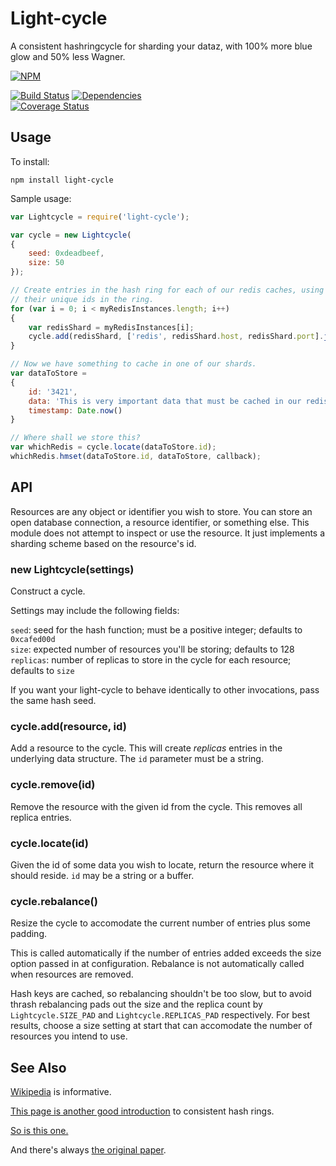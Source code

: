 Light-cycle
============

A consistent hashringcycle for sharding your dataz, with 100% more blue glow and 50% less Wagner.

[![NPM](https://nodei.co/npm/light-cycle.png)](https://nodei.co/npm/light-cycle/)

[![Build Status](https://secure.travis-ci.org/ceejbot/light-cycle.png)](http://travis-ci.org/ceejbot/light-cycle)
[![Dependencies](https://david-dm.org/ceejbot/light-cycle.png)](https://david-dm.org/ceejbot/light-cycle)  
[![Coverage Status](https://coveralls.io/repos/ceejbot/light-cycle/badge.png)](https://coveralls.io/r/ceejbot/light-cycle)

## Usage

To install:

`npm install light-cycle`

Sample usage:

```javascript
var Lightcycle = require('light-cycle');

var cycle = new Lightcycle(
{
    seed: 0xdeadbeef,
    size: 50
});

// Create entries in the hash ring for each of our redis caches, using redis:host:port as
// their unique ids in the ring.
for (var i = 0; i < myRedisInstances.length; i++)
{
    var redisShard = myRedisInstances[i];
    cycle.add(redisShard, ['redis', redisShard.host, redisShard.port].join(':'));
}

// Now we have something to cache in one of our shards.
var dataToStore =
{
    id: '3421',
    data: 'This is very important data that must be cached in our redises.',
    timestamp: Date.now()
}

// Where shall we store this?
var whichRedis = cycle.locate(dataToStore.id);
whichRedis.hmset(dataToStore.id, dataToStore, callback);
```

## API

Resources are any object or identifier you wish to store. You can store an open database connection, a resource identifier, or something else. This module does not attempt to inspect or use the resource. It just implements a sharding scheme based on the resource's id.

### new Lightcycle(settings)

Construct a cycle.

Settings may include the following fields:

`seed`: seed for the hash function; must be a positive integer; defaults to `0xcafed00d`  
`size`: expected number of resources you'll be storing; defaults to 128  
`replicas`: number of replicas to store in the cycle for each resource; defaults to `size`

If you want your light-cycle to behave identically to other invocations, pass the same hash seed.

### cycle.add(resource, id)

Add a resource to the cycle. This will create *replicas* entries in the underlying data structure. The `id` parameter must be a string.

### cycle.remove(id)

Remove the resource with the given id from the cycle. This removes all replica entries.

### cycle.locate(id)

Given the id of some data you wish to locate, return the resource where it should reside. `id` may be a string or a buffer.

### cycle.rebalance()

Resize the cycle to accomodate the current number of entries plus some padding.

This is called automatically if the number of entries added exceeds the size option passed in at configuration. Rebalance is not automatically called when resources are removed.

Hash keys are cached, so rebalancing shouldn't be too slow, but to avoid thrash rebalancing pads out the size and the replica count by `Lightcycle.SIZE_PAD` and `Lightcycle.REPLICAS_PAD` respectively. For best results, choose a size setting at start that can accomodate the number of resources you intend to use.

## See Also

[Wikipedia](http://en.wikipedia.org/wiki/Consistent_hashing) is informative.

[This page is another good introduction](http://www.martinbroadhurst.com/Consistent-Hash-Ring.html) to consistent hash rings.

[So is this one.](http://www.tom-e-white.com/2007/11/consistent-hashing.html)

And there's always [the original paper](http://citeseerx.ist.psu.edu/viewdoc/summary?doi=10.1.1.147.1879).
